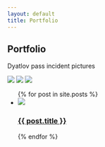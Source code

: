 ```yaml
---
layout: default
title: Portfolio
---
```

 
<section class="content">
  <h2>Portfolio</h2>
 
  <p>Dyatlov pass incident pictures</p>
</section>
 
 <img src="http://gomoodboard.imgix.net/production%2F1462555470841-k7716h6irbthdkgg-ccd510b1546bd0931d142aa782286fb7?ixlib=rb-0.3.5&q=90&fm=jpg">
 <img src="http://gomoodboard.imgix.net/production%2F1462555470833-aqfz5h8d88i8fzge-ccd510b1546bd0931d142aa782286fb7?ixlib=rb-0.3.5&q=90&fm=jpg">
 <img src="http://gomoodboard.imgix.net/production%2F1462554780468-7c1cecj73ts51dpt-ccd510b1546bd0931d142aa782286fb7?ixlib=rb-0.3.5&q=90&fm=jpg">
<ul class="entries">
  {% for post in site.posts %}
 
  <li>
    <a href="{{ post.url }}">
      <img src="{{ post.image }}" />
      <h3>{{ post.title }}</h3>
    </a>
  </li>
 
  {% endfor %}
</ul>
